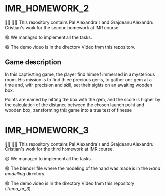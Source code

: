 # IMR_HOMEWORK_2


👩‍💻 🧑‍💻 This repository contains Pal Alexandra's and Grajdeanu Alexandru Cristian's work for the second homework at IMR course.

😄 We managed to implement all the tasks.

😄 The demo video is in the directory Video from this repository.
 
## Game description

In this captivating game, the player find himself immersed in a mysterious room. His mission is to find three precious gems, to gather one gem at a time and, with precision and skill, set their sights on an awaiting wooden box.

Points are earned by hitting the box with the gem, and the score is higher by the calculation of the distance between the chosen launch point and wooden box, transforming this game into a true test of finesse.



# IMR_HOMEWORK_3

👩‍💻 🧑‍💻 This repository contains Pal Alexandra's and Grajdeanu Alexandru Cristian's work for the third homework at IMR course.

😄 We managed to implement all the tasks.

😄 The blender file where the modeling of the hand was made is in the *Hand modelling* directory.

😄 The demo video is in the directory Video from this repository (*Tema_nr_3*).

